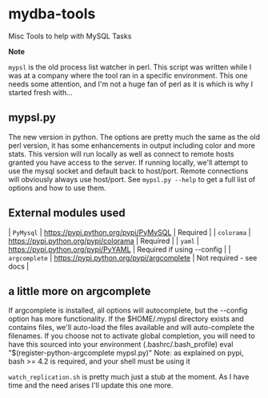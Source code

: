 mydba-tools
===========

Misc Tools to help with MySQL Tasks

**Note**

`mypsl` is the old process list watcher in perl. This script was written while I was at a company
where the tool ran in a specific environment. This one needs some attention, and I'm not a huge fan
of perl as it is which is why I started fresh with...

mypsl.py
--------
The new version in python.
The options are pretty much the same as the old perl version, it has some enhancements in output including color and more stats.
This version will run locally as well as connect to remote hosts granted you have
access to the server. If running locally, we'll attempt to use the mysql socket and default back to host/port. Remote connections
will obviously always use host/port. See `mypsl.py --help` to get a full list of options and how to use them.

External modules used
---------------------

| `PyMysql`     | https://pypi.python.org/pypi/PyMySQL      | Required                      |
| `colorama`    | https://pypi.python.org/pypi/colorama     | Required                      |
| `yaml`        | https://pypi.python.org/pypi/PyYAML       | Required if using --config    |
| `argcomplete` | https://pypi.python.org/pypi/argcomplete  | Not required - see docs       |

a little more on argcomplete
----------------------------
If argcomplete is installed, all options will autocomplete, but the --config option has more
functionality. If the $HOME/.mypsl directory exists and contains files, we'll auto-load the files available
and will auto-complete the filenames.
If you choose not to activate global completion, you will need to have this sourced into your environment (.bashrc/.bash_profile)
eval "$(register-python-argcomplete mypsl.py)"
Note: as explained on pypi, bash >= 4.2 is required, and your shell must be using it

`watch_replication.sh` is pretty much just a stub at the moment. As I have time and the need arises I'll update this one more.
